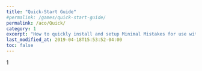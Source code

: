 ```yaml
---
title: "Quick-Start Guide"
#permalink: /games/quick-start-guide/
permalink: /aco/Quick/
category: 1
excerpt: "How to quickly install and setup Minimal Mistakes for use with GitHub Pages."
last_modified_at: 2019-04-18T15:53:52-04:00
toc: false
---
```


1
